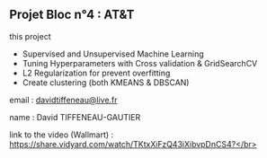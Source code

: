 ## Projet Bloc n°4 : AT&T

this project 

* Supervised and Unsupervised Machine Learning
* Tuning Hyperparameters with Cross validation & GridSearchCV
* L2 Regularization for prevent overfitting
* Create clustering (both KMEANS & DBSCAN)

email : davidtiffeneau@live.fr

name : David TIFFENEAU-GAUTIER

link to the video (Wallmart) : https://share.vidyard.com/watch/TKtxXiFzQ43iXibvpDnCS4?</br>